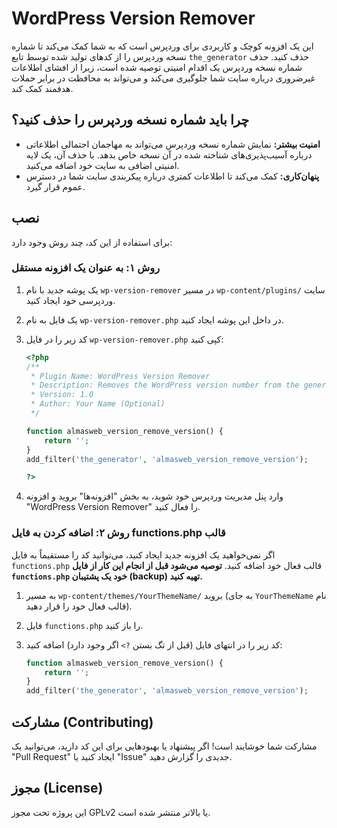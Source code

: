 
# WordPress Version Remover

این یک افزونه کوچک و کاربردی برای وردپرس است که به شما کمک می‌کند تا شماره نسخه وردپرس را از کدهای تولید شده توسط تابع `the_generator` حذف کنید. حذف شماره نسخه وردپرس یک اقدام امنیتی توصیه شده است، زیرا از افشای اطلاعات غیرضروری درباره سایت شما جلوگیری می‌کند و می‌تواند به محافظت در برابر حملات هدفمند کمک کند.

## چرا باید شماره نسخه وردپرس را حذف کنید؟

* **امنیت بیشتر:** نمایش شماره نسخه وردپرس می‌تواند به مهاجمان احتمالی اطلاعاتی درباره آسیب‌پذیری‌های شناخته شده در آن نسخه خاص بدهد. با حذف آن، یک لایه امنیتی اضافی به سایت خود اضافه می‌کنید.
* **پنهان‌کاری:** کمک می‌کند تا اطلاعات کمتری درباره پیکربندی سایت شما در دسترس عموم قرار گیرد.

## نصب

برای استفاده از این کد، چند روش وجود دارد:

### روش ۱: به عنوان یک افزونه مستقل

1.  یک پوشه جدید با نام `wp-version-remover` در مسیر `wp-content/plugins/` سایت وردپرسی خود ایجاد کنید.
2.  یک فایل به نام `wp-version-remover.php` در داخل این پوشه ایجاد کنید.
3.  کد زیر را در فایل `wp-version-remover.php` کپی کنید:

    ```php
    <?php
    /**
     * Plugin Name: WordPress Version Remover
     * Description: Removes the WordPress version number from the generator tag for enhanced security.
     * Version: 1.0
     * Author: Your Name (Optional)
     */

    function almasweb_version_remove_version() {
        return '';
    }
    add_filter('the_generator', 'almasweb_version_remove_version');

    ?>
    ```

4.  وارد پنل مدیریت وردپرس خود شوید، به بخش "افزونه‌ها" بروید و افزونه "WordPress Version Remover" را فعال کنید.

### روش ۲: اضافه کردن به فایل functions.php قالب

اگر نمی‌خواهید یک افزونه جدید ایجاد کنید، می‌توانید کد را مستقیماً به فایل `functions.php` قالب فعال خود اضافه کنید. **توصیه می‌شود قبل از انجام این کار از فایل `functions.php` خود یک پشتیبان (backup) تهیه کنید.**

1.  به مسیر `wp-content/themes/YourThemeName/` بروید (به جای `YourThemeName` نام قالب فعال خود را قرار دهید).
2.  فایل `functions.php` را باز کنید.
3.  کد زیر را در انتهای فایل (قبل از تگ بستن `?>` اگر وجود دارد) اضافه کنید:

    ```php
    function almasweb_version_remove_version() {
        return '';
    }
    add_filter('the_generator', 'almasweb_version_remove_version');
    ```

## مشارکت (Contributing)

مشارکت شما خوشایند است! اگر پیشنهاد یا بهبودهایی برای این کد دارید، می‌توانید یک "Pull Request" ایجاد کنید یا "Issue" جدیدی را گزارش دهید.

## مجوز (License)

این پروژه تحت مجوز GPLv2 یا بالاتر منتشر شده است.
